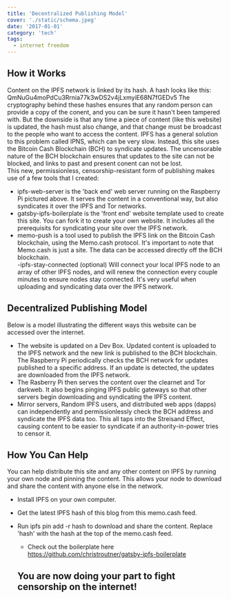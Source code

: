 ```yaml
---
title: 'Decentralized Publishing Model'
cover: './static/schema.jpeg'
date: '2017-01-01'
category: 'tech'
tags:
  - internet freedom
---
```


## How it Works

Content on the IPFS network is linked by its hash. A hash looks like this: QmNuGu4moPdCu3Rrnia77k3wDS2v4jLxmyiE68N7fGEDv5 The cryptography behind these hashes ensures that any random person can provide a copy of the conent, and you can be sure it hasn't been tampered with. But the downside is that any time a piece of content (like this website) is updated, the hash must also change, and that change must be broadcast to the people who want to access the content.
IPFS has a general solution to this problem called IPNS, which can be very slow. Instead, this site uses the Bitcoin Cash Blockchain (BCH) to syndicate updates. The uncensorable nature of the BCH blockchain ensures that updates to the site can not be blocked, and links to past and present conent can not be lost.
<br>
This new, permissionless, censorship-resistant form of publishing makes use of a few tools that I created:
<br>

- ipfs-web-server is the 'back end' web server running on the Raspberry Pi pictured above. It serves the content in a conventional way, but also syndicates it over the IPFS and Tor networks.
  <br>
- gatsby-ipfs-boilerplate is the 'front end' website template used to create this site. You can fork it to create your own website. It includes all the prerequisits for syndicating your site over the IPFS network.
  <br>
- memo-push is a tool used to publish the IPFS link on the Bitcoin Cash blockchain, using the Memo.cash protocol. It's important to note that Memo.cash is just a site. The data can be accessed directly off the BCH blockchain.
  <br>
  -ipfs-stay-connected (optional) Will connect your local IPFS node to an array of other IPFS nodes, and will renew the connection every couple minutes to ensure nodes stay connected. It's very useful when uploading and syndicating data over the IPFS network.
  <br>

## Decentralized Publishing Model

Below is a model illustrating the different ways this website can be accessed over the internet.
<br>

- The website is updated on a Dev Box. Updated content is uploaded to the IPFS network and the new link is published to the BCH blockchain. The Raspberry Pi periodically checks the BCH network for updates published to a specific address. If an update is detected, the updates are downloaded from the IPFS network.
  <br>
- The Rasberry Pi then serves the content over the clearnet and Tor darkweb. It also begins pinging IPFS public gateways so that other servers begin downloading and syndicating the IPFS content.
  <br>
- Mirror servers, Random IPFS users, and distributed web apps (dapps) can independently and permissionlessly check the BCH address and syndicate the IPFS data too. This all taps into the Streisand Effect, causing content to be easier to syndicate if an authority-in-power tries to censor it.
  <br>

## How You Can Help

You can help distribute this site and any other content on IPFS by running your own node and pinning the content. This allows your node to download and share the content with anyone else in the network.
<br>

- Install IPFS on your own computer.
  <br>
- Get the latest IPFS hash of this blog from this memo.cash feed.
  <br>
- Run ipfs pin add -r hash to download and share the content. Replace 'hash' with the hash at the top of the memo.cash feed.
  <br>

  - Check out the boilerplate here https://github.com/christroutner/gatsby-ipfs-boilerplate

  ## You are now doing your part to fight censorship on the internet!
